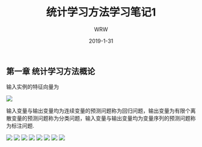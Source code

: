 ﻿---
layout:     post
title:      统计学习方法学习笔记1
subtitle:   
date:       2019-1-31
author:     WRW
header-img: img/post-bg-desk.jpg
catalog: true
tags:
    - 统计学习
---


## 第一章 统计学习方法概论

输入实例的特征向量为

![](https://ObliviousToZero.github.io/img/2019-1-31-统计学习方法学习笔记1/1.png)

输入变量与输出变量均为连续变量的预测问题称为回归问题，输出变量为有限个离散变量的预测问题称为分类问题，输入变量与输出变量均为变量序列的预测问题称为标注问题.


![](https://ObliviousToZero.github.io/img/2019-1-31-统计学习方法学习笔记1/2.png)
![](https://ObliviousToZero.github.io/img/2019-1-31-统计学习方法学习笔记1/3.png)
![](https://ObliviousToZero.github.io/img/2019-1-31-统计学习方法学习笔记1/4.png)
![](https://ObliviousToZero.github.io/img/2019-1-31-统计学习方法学习笔记1/5.png)
![](https://ObliviousToZero.github.io/img/2019-1-31-统计学习方法学习笔记1/6.png)
![](https://ObliviousToZero.github.io/img/2019-1-31-统计学习方法学习笔记1/7.png)
![](https://ObliviousToZero.github.io/img/2019-1-31-统计学习方法学习笔记1/8.png)
![](https://ObliviousToZero.github.io/img/2019-1-31-统计学习方法学习笔记1/9.png)